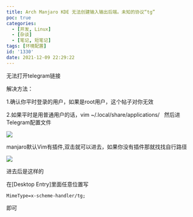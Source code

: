 ```yaml
---
title: Arch Manjaro KDE 无法创建输入输出后端。未知的协议“tg”
poc: true
categories:
  - [开发, Linux]
  - [杂谈]
  - [笔记, 短笔记]
tags: [环境配置]
id: '1330'
date: 2021-12-09 22:29:22
---
```


无法打开telegram链接

解决方法：

1.确认你平时登录的用户，如果是root用户，这个帖子对你无效

2.如果平时是用普通用户的话，vim ~/.local/share/applications/   然后进Telegram配置文件

![](https://raw.githubusercontent.com/Valkierja/ALLPIC/main/img/202303172056064.png)

manjaro默认Vim有插件,双击就可以进去，如果你没有插件那就找找自行路径

![](https://raw.githubusercontent.com/Valkierja/ALLPIC/main/img/202303181101309.png)

进去后是这样的

在\[Desktop Entry\]里面任意位置写

```
MimeType=x-scheme-handler/tg;
```

即可